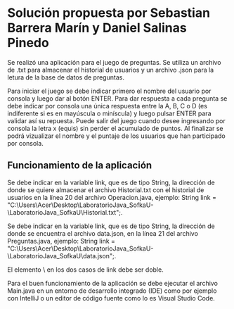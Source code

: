# Solución propuesta por Sebastian Barrera Marín y Daniel Salinas Pinedo

Se realizó una aplicación para el juego de preguntas. Se utiliza un archivo de .txt para almacenar el historial de usuarios y un archivo .json 
para la letura de la base de datos de preguntas.

Para iniciar el juego se debe indicar primero el nombre del usuario por consola y luego dar al botón ENTER.
Para dar respuesta a cada pregunta se debe indicar por consola una única respuesta entre la A, B, C o D (es indiferente si es en mayúscula o miníscula) 
y luego pulsar ENTER para validar así su repuesta. Puede salir del juego cuando desee ingresando por consola la letra x (equis) sin perder el acumulado de puntos.
Al finalizar se podrá vizualizar el nombre y el puntaje de los usuarios que han participado por consola.

## Funcionamiento de la aplicación

Se debe indicar en la variable link, que es de tipo String, la dirección de donde se quiere almacenar el archivo Historial.txt con el historial de usuarios 
en la línea 20 del archivo Operacion.java, ejemplo:
String link = "C:\\Users\\Acer\\Desktop\\LaboratorioJava_SofkaU-\\LaboratorioJava_SofkaU\\Historial.txt";.

Se debe indicar en la variable link, que es de tipo String, la dirección de donde se encuentra el archivo data.json, en la línea 21 del archivo Preguntas.java, 
ejemplo:
String link = "C:\\Users\\Acer\\Desktop\\LaboratorioJava_SofkaU-\\LaboratorioJava_SofkaU\\data.json";.

El elemento \ en los dos casos de link debe ser doble.

Para el buen funcionamiento de la aplicación se debe ejecutar el archivo Main.java en un entorno de desarrollo integrado (IDE) como por ejemplo con 
IntelliJ o un editor de código fuente como lo es Visual Studio Code.
